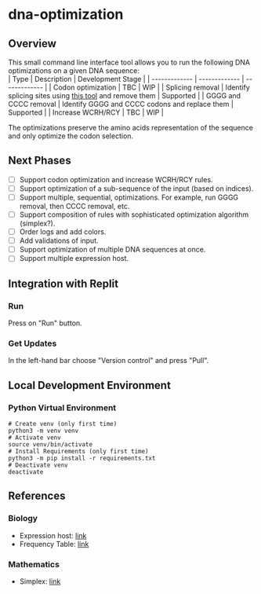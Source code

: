 # dna-optimization
## Overview
This small command line interface tool allows you to run the following DNA optimizations on a given DNA sequence:  
| Type  | Description | Development Stage |
| ------------- | ------------- | ------------- |
| Codon optimization  | TBC | WIP |
| Splicing removal  | Identify splicing sites using [this tool](https://www.fruitfly.org/cgi-bin/seq_tools/splice.pl) and remove them  | Supported |
| GGGG and CCCC removal | Identify GGGG and CCCC codons and replace them | Supported |
| Increase WCRH/RCY | TBC | WIP |

The optimizations preserve the amino acids representation of the sequence and only optimize the codon selection.

## Next Phases
- [ ] Support codon optimization and increase WCRH/RCY rules.
- [ ] Support optimization of a sub-sequence of the input (based on indices).
- [ ] Support multiple, sequential, optimizations. For example, run GGGG removal, then CCCC removal, etc.
- [ ] Support composition of rules with sophisticated optimization algorithm (simplex?).
- [ ] Order logs and add colors.
- [ ] Add validations of input.  
- [ ] Support optimization of multiple DNA sequences at once.
- [ ] Support multiple expression host.

## Integration with Replit

### Run 
Press on "Run" button.  

### Get Updates
In the left-hand bar choose "Version control" and press "Pull".

## Local Development Environment

### Python Virtual Environment
```shell
# Create venv (only first time)
python3 -m venv venv
# Activate venv
source venv/bin/activate
# Install Requirements (only first time)
python3 -m pip install -r requirements.txt
# Deactivate venv
deactivate
```

## References

### Biology
* Expression host: [link](https://www.kazusa.or.jp/codon/cgi-bin/showcodon.cgi?species=10090)
* Frequency Table: [link](https://www.genscript.com/tools/codon-frequency-table)

### Mathematics
* Simplex: [link](https://github.com/mmolteratx/Simplex/blob/master/LinearModel_2-PhaseSimplex.ipynb)

